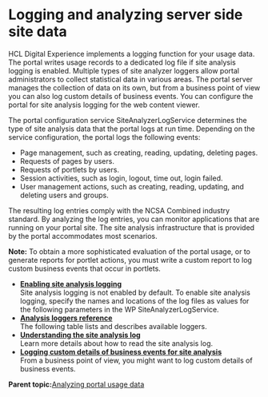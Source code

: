 # Logging and analyzing server side site data 

HCL Digital Experience implements a logging function for your usage data. The portal writes usage records to a dedicated log file if site analysis logging is enabled. Multiple types of site analyzer loggers allow portal administrators to collect statistical data in various areas. The portal server manages the collection of data on its own, but from a business point of view you can also log custom details of business events. You can configure the portal for site analysis logging for the web content viewer.

The portal configuration service SiteAnalyzerLogService determines the type of site analysis data that the portal logs at run time. Depending on the service configuration, the portal logs the following events:

-   Page management, such as creating, reading, updating, deleting pages.
-   Requests of pages by users.
-   Requests of portlets by users.
-   Session activities, such as login, logout, time out, login failed.
-   User management actions, such as creating, reading, updating, and deleting users and groups.

The resulting log entries comply with the NCSA Combined industry standard. By analyzing the log entries, you can monitor applications that are running on your portal site. The site analysis infrastructure that is provided by the portal accommodates most scenarios.

**Note:** To obtain a more sophisticated evaluation of the portal usage, or to generate reports for portlet actions, you must write a custom report to log custom business events that occur in portlets.

-   **[Enabling site analysis logging ](../admin-system/adsaconf_tsk_nbl.md)**  
Site analysis logging is not enabled by default. To enable site analysis logging, specify the names and locations of the log files as values for the following parameters in the WP SiteAnalyzerLogService.
-   **[Analysis loggers reference ](../admin-system/adsaconf_ref_loggers.md)**  
The following table lists and describes available loggers.
-   **[Understanding the site analysis log ](../admin-system/adsaundr.md)**  
Learn more details about how to read the site analysis log.
-   **[Logging custom details of business events for site analysis ](../admin-system/adsa_work_std_cust.md)**  
From a business point of view, you might want to log custom details of business events.

**Parent topic:**[Analyzing portal usage data](../admin-system/sa.md)

